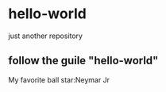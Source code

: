 # hello-world
just another repository
## follow the guile "hello-world"
My favorite ball star:Neymar Jr
